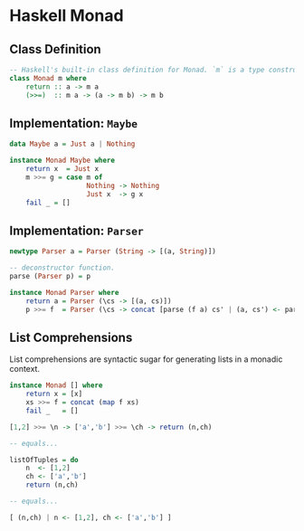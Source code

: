# Haskell Monad

## Class Definition

```haskell
-- Haskell's built-in class definition for Monad. `m` is a type constructor.
class Monad m where
    return :: a -> m a
    (>>=)  :: m a -> (a -> m b) -> m b
```

## Implementation: `Maybe`

```haskell
data Maybe a = Just a | Nothing

instance Monad Maybe where
    return x  = Just x
    m >>= g = case m of
                   Nothing -> Nothing
                   Just x  -> g x
    fail _ = []
```

## Implementation: `Parser`

```haskell
newtype Parser a = Parser (String -> [(a, String)])

-- deconstructor function.
parse (Parser p) = p

instance Monad Parser where
    return a = Parser (\cs -> [(a, cs)])
    p >>= f  = Parser (\cs -> concat [parse (f a) cs' | (a, cs') <- parse p cs]) 
```

## List Comprehensions

List comprehensions are syntactic sugar for generating lists in a monadic context.

```haskell
instance Monad [] where
    return x = [x]
    xs >>= f = concat (map f xs)
    fail _   = []

[1,2] >>= \n -> ['a','b'] >>= \ch -> return (n,ch)

-- equals...

listOfTuples = do
    n  <- [1,2]
    ch <- ['a','b']
    return (n,ch)

-- equals...

[ (n,ch) | n <- [1,2], ch <- ['a','b'] ]
```
